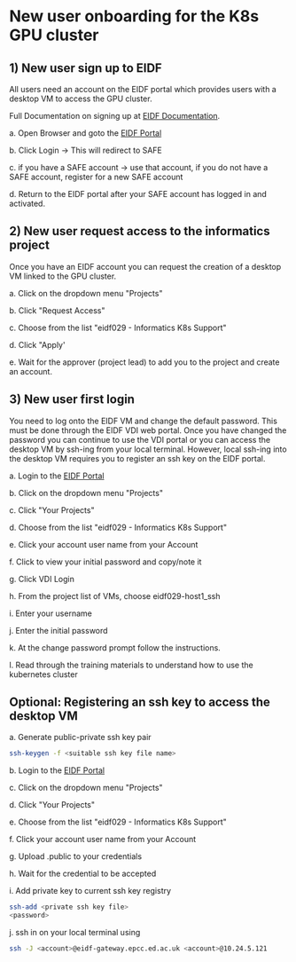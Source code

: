 # New user onboarding for the K8s GPU cluster

## 1) New user sign up to EIDF

All users need an account on the EIDF portal which provides users with a desktop VM to access the  GPU cluster.

Full Documentation on signing up at [EIDF Documentation](https://epcced.github.io/eidf-docs/).

a. Open Browser and goto the [EIDF Portal](https://portal.eidf.ac.uk)

b. Click Login -> This will redirect to SAFE

c. if you have a SAFE account -> use that account, if you do not have a SAFE account, register for a new SAFE account

d. Return to the EIDF portal after your SAFE account has logged in and activated.

## 2) New user request access to the informatics project

Once you have an EIDF account you can request the creation of a desktop VM linked to the GPU cluster.

a. Click on the dropdown menu "Projects"

b. Click "Request Access"

c. Choose from the list "eidf029 - Informatics K8s Support"

d. Click "Apply'

e. Wait for the approver (project lead) to add you to the project and create an account.

## 3) New user first login

You need to log onto the EIDF VM and change the default password. This must be done through the EIDF VDI web portal. Once you have changed the password you can continue to use the VDI portal or you can access the desktop VM by ssh-ing from your local terminal. However, local ssh-ing into the desktop VM requires you to register an ssh key on the EIDF portal.

a. Login to the [EIDF Portal](https://portal.eidf.ac.uk)

b. Click on the dropdown menu "Projects"

c. Click "Your Projects"

d. Choose from the list "eidf029 - Informatics K8s Support"

e. Click your account user name from your Account

f. Click to view your initial password and copy/note it

g. Click VDI Login

h. From the project list of VMs, choose eidf029-host1_ssh

i. Enter your username

j. Enter the initial password

k. At the change password prompt follow the instructions.

l. Read through the training materials to understand how to use the kubernetes cluster

## Optional: Registering an ssh key to access the desktop VM

a. Generate public-private ssh key pair

```bash
ssh-keygen -f <suitable ssh key file name>
```

b. Login to the [EIDF Portal](https://portal.eidf.ac.uk)

c. Click on the dropdown menu "Projects"

d. Click "Your Projects"

e. Choose from the list "eidf029 - Informatics K8s Support"

f. Click your account user name from your Account

g. Upload <suitable ssh key file name>.public to your credentials

h. Wait for the credential to be accepted

i. Add private key to current ssh key registry

```bash
ssh-add <private ssh key file>
<password>
```

j. ssh in on your local terminal using

```bash
ssh -J <account>@eidf-gateway.epcc.ed.ac.uk <account>@10.24.5.121
```
